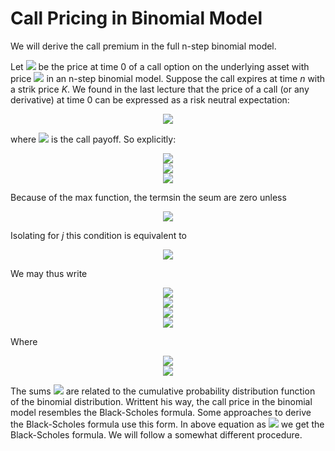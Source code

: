 <h1>Call Pricing in Binomial Model</h1>
We will derive the call premium in the full n-step binomial model. 

Let <img src="https://render.githubusercontent.com/render/math?math=C_{0}"> be the price at time 0 of a call option on the underlying asset with price <img src="https://render.githubusercontent.com/render/math?math=S_{j}"> in an n-step binomial model. Suppose the call expires at time _n_ with a strik price _K_. We found in the last lecture that the price of a call (or any derivative) at time 0 can be expressed as a risk neutral expectation:

<p align="center">
<img src="https://render.githubusercontent.com/render/math?math=C_{0} = E^{\text{bin} \( . %3B \tilde{p}, n )} \[ \frac{C_{n}}{ \( 1 %2B r)^{n}} ]">
</p>

where <img src="https://render.githubusercontent.com/render/math?math=C_{n} = \max \( S_{n} - K, 0 )"> is the call payoff. So explicitly:

<p align="center">
<img src="https://render.githubusercontent.com/render/math?math=C_{0} = E^{\text{bin} \( . %3B \tilde{p}, n )} \[ \frac{\max \( S_{n} - K, 0 )}{ \( 1 %2B r)^{n}}"><br>
  <img src="https://render.githubusercontent.com/render/math?math== \sum_{j=0}^{n}  \frac{n!}{j! \( n - j)!} \tilde{p}^{j} \tilde{q}^{\( n - j )} \frac{\max \( S_{n} - K, 0 )}{ \( 1 %2B r)^{n}}"><br>
  <img src="https://render.githubusercontent.com/render/math?math== \sum_{j=0}^{n}  \frac{n!}{j! \( n - j)!} \tilde{p}^{j} \tilde{q}^{\( n - j )} \frac{\max \( u^{j} d^{\( n - j )} S_{0} - K, 0 )}{ \( 1 %2B r)^{n}}">
</p>

Because of the max function, the termsin the seum are zero unless

<p align="center">
<img src="https://render.githubusercontent.com/render/math?math=u^{j} d^{ \( n - j ) } S_{0} - K > 0">
</p>

Isolating for _j_ this condition is equivalent to

<p align="center">
<img src="https://render.githubusercontent.com/render/math?math=j > \frac{\log \( \frac{K}{S_0} ) - n \log \( d )}{\lof \( \frac{u}{d} )} = M \( K , S_{0} ) = M">
</p>

We may thus write

<p align="center">
<img src="https://render.githubusercontent.com/render/math?math=C_{0} = \sum_{M < j \le n}  \frac{n!}{j! \( n - j)!} \tilde{p}^{j} \tilde{q}^{\( n - j )} \frac{u^{j} d^{ \( n - j )} S_{0} - K}{ \( 1 %2B r)^{n}}"><br>
  <img src="https://render.githubusercontent.com/render/math?math== \sum_{M < j \le n}  \frac{n!}{j! \( n - j)!} \tilde{p}^{j} \tilde{q}^{\( n - j )} \frac{u^{j} d^{ \( n - j )} S_{0} }{ \( 1 %2B r)^{n}} - \sum_{M < j \le n}  \frac{n!}{j! \( n - j)!} \tilde{p}^{j} \tilde{q}^{\( n - j )} \frac{K }{ \( 1 %2B r)^{n}}"><br>
  <img src="https://render.githubusercontent.com/render/math?math=\rightarrow C_{0} = \frac{S_{0}}{ \( 1 %2B r)^{n}} \sum_{M < j \le n}  \frac{n!}{j! \( n - j)!} \tilde{p}^{j} \tilde{q}^{\( n - j )} u^{j} d^{ \( n - j )} - \frac{K }{ \( 1 %2B r)^{n}} \sum_{M < j \le n}  \frac{n!}{j! \( n - j)!} \tilde{p}^{j} \tilde{q}^{\( n - j )} "><br>
  <img src="https://render.githubusercontent.com/render/math?math=\Rightarrow C_{0} = \frac{S_{0}}{ \( 1 %2B r)^{n}} \Phi_{1} - \frac{K }{ \( 1 %2B r)^{n}} \Phi_{2} "><br>
</p>

Where

<p align="center">
<img src="https://render.githubusercontent.com/render/math?math=\Phi_{1} = \sum_{M < j \le n}  \frac{n!}{j! \( n - j)!} \tilde{p}^{j} \tilde{q}^{\( n - j )} u^{j} d^{ \( n - j )}"><br>
  <img src="https://render.githubusercontent.com/render/math?math=\Phi_{2} = \sum_{M < j \le n}  \frac{n!}{j! \( n - j)!} \tilde{p}^{j} \tilde{q}^{\( n - j )} "><br>
</p>

The sums  <img src="https://render.githubusercontent.com/render/math?math=\Phi_{1} \: \: \text{and} \: \: \Phi{2}"> are related to the cumulative probability distribution function of the binomial distribution. Writtent his way, the call price in the binomial model resembles the Black-Scholes formula. Some approaches to derive the Black-Scholes formula use this form. In above equation as <img src="https://render.githubusercontent.com/render/math?math=n \rightarrow \infinity"> we get the Black-Scholes formula. We will follow a somewhat different procedure.
